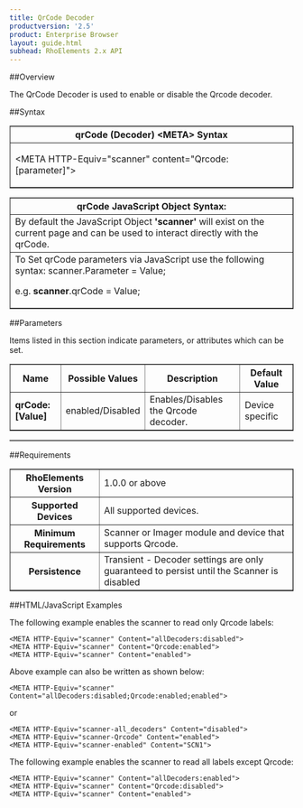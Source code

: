 ```yaml
---
title: QrCode Decoder
productversion: '2.5'
product: Enterprise Browser
layout: guide.html
subhead: RhoElements 2.x API
---
```


##Overview

The QrCode Decoder is used to enable or disable the Qrcode decoder.

##Syntax

<table class="facelift" style="width:100%" border="1" padding="5px"> <tr><th class="tableHeading">qrCode (Decoder) &lt;META&gt; Syntax
</th></tr><tr><td class="clsSyntaxCells clsOddRow"><p>&lt;META HTTP-Equiv="scanner" content="Qrcode:[parameter]"&gt;</p></td></tr></table>
<table class="facelift" style="width:100%" border="1" padding="5px"> <tr><th class="tableHeading">qrCode JavaScript Object Syntax:</th></tr><tr><td class="clsSyntaxCells clsOddRow">
By default the JavaScript Object <b>'scanner'</b> will exist on the current page and can be used to interact directly with the qrCode.
</td></tr><tr><td class="clsSyntaxCells clsEvenRow">
To Set qrCode parameters via JavaScript use the following syntax: scanner.Parameter = Value;
<P />e.g. <b>scanner</b>.qrCode = Value;
</td></tr></table>

##Parameters


Items listed in this section indicate parameters, or attributes which can be set.
<table class="facelift" style="width:100%" border="1" padding="5px"> <col width="20%" /><col width="20%" /><col width="38%" /><col width="22%" /><tr><th class="tableHeading">Name</th><th class="tableHeading">Possible Values</th><th class="tableHeading">Description</th><th class="tableHeading">Default Value</th></tr><tr><td class="clsSyntaxCells clsOddRow"><b>qrCode:[Value]
</b></td><td class="clsSyntaxCells clsOddRow">enabled/Disabled</td><td class="clsSyntaxCells clsOddRow">Enables/Disables the Qrcode decoder.</td><td class="clsSyntaxCells clsOddRow">Device specific</td></tr></table>
<table class="facelift" style="width:100%" border="1" padding="5px"> <col width="78%" /><col width="8%" /><col width="1%" /><col width="5%" /><col width="1%" /><col width="5%" /><col width="2%" /></table>





##Requirements

<table class="facelift" style="width:100%" border="1" padding="5px"> <tr><th class="tableHeading">RhoElements Version</th><td class="clsSyntaxCell clsEvenRow">1.0.0 or above
</td></tr><tr><th class="tableHeading">Supported Devices</th><td class="clsSyntaxCell clsOddRow">All supported devices.</td></tr><tr><th class="tableHeading">Minimum Requirements</th><td class="clsSyntaxCell clsOddRow">Scanner or Imager module and device that supports Qrcode.</td></tr><tr><th class="tableHeading">Persistence</th><td class="clsSyntaxCell clsEvenRow">Transient - Decoder settings are only guaranteed to persist until the Scanner is disabled</td></tr></table>


##HTML/JavaScript Examples

The following example enables the scanner to read only Qrcode labels:

	<META HTTP-Equiv="scanner" Content="allDecoders:disabled">
	<META HTTP-Equiv="scanner" Content="Qrcode:enabled">
	<META HTTP-Equiv="scanner" Content="enabled">
	
Above example can also be written as shown below:

	<META HTTP-Equiv="scanner" Content="allDecoders:disabled;Qrcode:enabled;enabled">
	
or

	<META HTTP-Equiv="scanner-all_decoders" Content="disabled">
	<META HTTP-Equiv="scanner-Qrcode" Content="enabled">
	<META HTTP-Equiv="scanner-enabled" Content="SCN1">
	
The following example enables the scanner to read all labels except Qrcode:

	<META HTTP-Equiv="scanner" Content="allDecoders:enabled">
	<META HTTP-Equiv="scanner" Content="Qrcode:disabled">
	<META HTTP-Equiv="scanner" Content="enabled">
	





